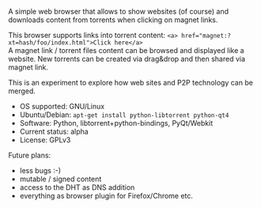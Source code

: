 A simple web browser that allows to show websites (of course)
and downloads content from torrents when clicking on magnet links.

This browser supports links into torrent content: `<a> href="magnet:?xt=hash/foo/index.html">Click here</a>`  
A magnet link / torrent files content can be browsed and displayed like a website.
New torrents can be created via drag&drop and then shared via magnet link.

This is an experiment to explore how web sites and P2P technology can be merged.

* OS supported: GNU/Linux
 * Ubuntu/Debian: `apt-get install python-libtorrent python-qt4`
* Software: Python, libtorrent+python-bindings, PyQt/Webkit
* Current status: alpha
* License: GPLv3

Future plans:
 * less bugs :-)
 * mutable / signed content
 * access to the DHT as DNS addition
 * everything as browser plugin for Firefox/Chrome etc.

